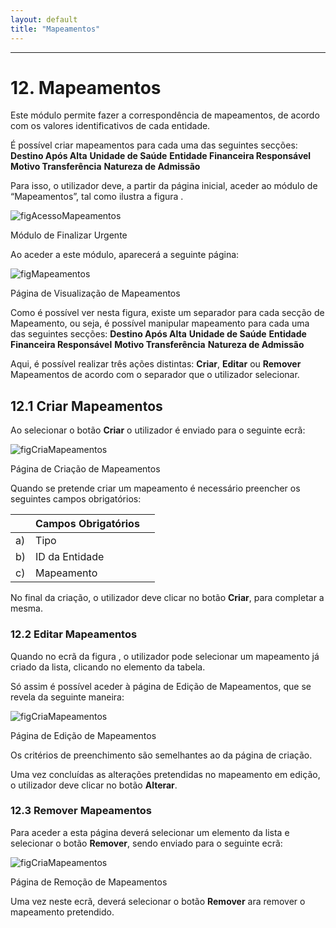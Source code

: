 ```yaml
---
layout: default
title: "Mapeamentos"
---
```



---
<div id="mapeamentos"></div>

# 12. Mapeamentos

Este módulo permite fazer a correspondência de mapeamentos, de acordo com os valores identificativos de cada entidade.

É possível criar mapeamentos para cada uma das seguintes secções:
**Destino Após Alta**
**Unidade de Saúde**
**Entidade Financeira Responsável**
**Motivo Transferência**
**Natureza de Admissão**

Para isso, o utilizador deve, a partir da página inicial, aceder ao módulo de “Mapeamentos”, tal como ilustra a figura [](#figAcessoMapeamentos). 

![figAcessoMapeamentos](img/pages/12_1.jpg)   

<p class="caption" id="figAcessoMapeamentos">Módulo de Finalizar Urgente</p>

Ao aceder a este módulo, aparecerá a seguinte página:

![figMapeamentos](img/pages/12_2.jpg)

<p class="caption" id="figMapeamentos">Página de Visualização de Mapeamentos</p>

Como é possível ver nesta figura, existe um separador para cada secção de Mapeamento, ou seja, é possível manipular mapeamento para cada uma das seguintes secções:
**Destino Após Alta**
**Unidade de Saúde**
**Entidade Financeira Responsável**
**Motivo Transferência**
**Natureza de Admissão**

Aqui, é possível realizar três ações distintas: **Criar**, **Editar** ou **Remover** Mapeamentos de acordo com o separador que o utilizador selecionar. 

<div id="criarMapeamentos"></div>

## 12.1 Criar Mapeamentos

Ao selecionar o botão **Criar** o utilizador é enviado para o seguinte ecrã:

![figCriaMapeamentos](img/pages/12_3.jpg)

<p class="caption" id="figCriaMapeamentos">Página de Criação de Mapeamentos</p>

Quando se pretende criar um mapeamento é necessário preencher os seguintes campos obrigatórios:

|    |  Campos Obrigatórios 										| 		|    
|----|--------------------------------------------------------------|-------|
| a) |  Tipo    		          				      				|		|
| b) |  ID da Entidade       		                				|		|
| c) |  Mapeamento		                  							|		|

No final da criação, o utilizador deve clicar no botão **Criar**, para completar a mesma.

<div id="editarMapeamentos"></div>

### 12.2 Editar Mapeamentos

Quando no ecrã da figura [](#figAcessoMapeamentos), o utilizador pode selecionar um mapeamento já criado da lista, clicando no elemento da tabela.

Só assim é possível aceder à página de Edição de Mapeamentos, que se revela da seguinte maneira:

![figCriaMapeamentos](img/pages/12_4.jpg)

<p class="caption" id="figCriaMapeamentos">Página de Edição de Mapeamentos</p>

Os critérios de preenchimento são semelhantes ao da página de criação.

Uma vez concluídas as alterações pretendidas no mapeamento em edição, o utilizador deve clicar no botão **Alterar**. 

<div id="removerUtilizadores"></div>

### 12.3 Remover Mapeamentos

Para aceder a esta página deverá selecionar um elemento da lista e selecionar o botão **Remover**, sendo enviado para o seguinte ecrã:

![figCriaMapeamentos](img/pages/12_5.jpg)

<p class="caption" id="figCriaMapeamentos">Página de Remoção de Mapeamentos</p>

Uma vez neste ecrã, deverá selecionar o botão **Remover** ara remover o mapeamento pretendido.


